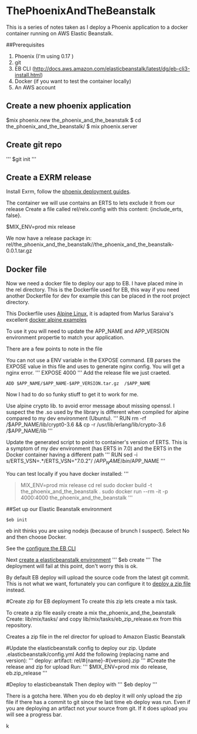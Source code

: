 # ThePhoenixAndTheBeanstalk

This is a series of  notes taken as I deploy a Phoenix application to a docker container running on AWS Elastic Beanstalk.


##Prerequisites
  1. Phoenix (I'm using 0.17 )
  2. git
  3. EB CLI (http://docs.aws.amazon.com/elasticbeanstalk/latest/dg/eb-cli3-install.html)
  4. Docker (if you  want to test the container locally)
  5. An  AWS  account

## Create a  new  phoenix application

$mix phoenix.new the_phoenix_and_the_beanstalk
$ cd  the_phoenix_and_the_beanstalk/
$ mix phoenix.server

## Create  git  repo

'''
$git  init
'''

## Create a  EXRM release

Install Exrm, follow the [phoenix  deployment guides](http://www.phoenixframework.org/docs/advanced-deployment).

The container  we will use contains an ERTS  to  lets  exclude  it from our release
Create a file called rel/relx.config with this content: {include_erts, false}.

$MIX_ENV=prod mix  release

We now have a release package in:
rel/the_phoenix_and_the_beanstalk//the_phoenix_and_the_beanstalk-0.0.1.tar.gz

## Docker file
Now we  need  a  docker  file  to  deploy  our  app  to  EB.  I have placed mine in the  rel directory. This is the  Dockerfile  used for  EB,  this  way if  you need  another Dockerfile for dev  for  example this can be placed  in the root project directory.

This Dockerfile uses [Alpine Linux](http://alpinelinux.org/),  it  is  adapted  from Marlus Saraiva's  excellent [docker alpine  examples](https://github.com/msaraiva/docker-alpine-examples/tree/master/hello_phoenix)

To  use it you  will  need  to update the  APP_NAME  and APP_VERSION environment propertie to  match  your application.

There are  a  few points  to  note  in the file

You can not use a ENV variable in  the EXPOSE command. EB parses the  EXPOSE  value  in this file and  uses  to generate  nginx config. You will get  a  nginx  error.
'''
EXPOSE 4000
'''
Add the release file  we just craeted.
```
ADD $APP_NAME/$APP_NAME-$APP_VERSION.tar.gz  /$APP_NAME
```

Now I  had  to  do  so  funky stiuff  to  get it to  work for  me.

Use alpine crypto lib. to avoid error message about  missing openssl. I  suspect the the .so  used  by  the library is different when compiled for alpine  compared  to my dev  environment  (Ubuntu).
'''
RUN rm -rf  /$APP_NAME/lib/crypt0-3.6  && cp  -r  /usr/lib/erlang/lib/crypto-3.6 /$APP_NAME/lib
'''

Update the  generated script  to point  to container's  version of  ERTS. This  is  a symptom  of my dev  environment  (has ERTS  in 7.0)  and  the ERTS in  the Docker  container  having a  different path
'''
RUN sed -i s/ERTS_VSN=.\*/ERTS_VSN=\"7.0.2\"/   /$APP_NAME/bin/$APP_NAME
'''

You can test locally if you have  docker installed:
'''
>MIX_ENV=prod mix release
>cd  rel
>sudo docker build -t the_phoenix_and_the_beanstalk  .
>sudo docker run --rm -it -p 4000:4000  the_phoenix_and_the_beanstalk
'''

##Set up  our  Elastic Beanstalk environment

```
$eb init
```
eb init thinks you are using nodejs (because of brunch I suspect). Select No and then choose Docker.

See the [configure  the  EB CLI](http://docs.aws.amazon.com/elasticbeanstalk/latest/dg/eb-cli3-configuration.html)


Next [create  a elasticbeanstalk environment](http://docs.aws.amazon.com/elasticbeanstalk/latest/dg/eb-cli3-getting-started.html#ebcli3-basics)
'''
$eb create
'''
The deployment will fail  at  this  point,  don't  worry this is ok.  

By  default  EB  deploy will upload  the  source  code  from the latest  git  commit. This is not what we want,  fortunately  you can configure it  to  [deploy a  zip  file](http://docs.aws.amazon.com/elasticbeanstalk/latest/dg/eb-cli3-configuration.html#eb-cli3-artifact) instead.

#Create zip for EB  deployment
To create this  zip  lets  create  a  mix  task.

To create a  zip  file  easily create a  mix  the_phoenix_and_the_beanstalk
Create:  lib/mix/tasks/
and  copy lib/mix/tasks/eb_zip_release.ex from this  repository.

Creates  a  zip file  in  the  rel director for  upload to  Amazon Elastic Beanstalk

#Update the elasticbeanstalk config to deploy our zip.
Update  .elasticbeanstalk/config.yml
Add the  following (replacing  name  and  version):
'''
deploy:
  artifact: rel/#{name}-#{version}.zip
'''
#Create  the release and  zip  for  upload
Run:
'''
$MIX_ENV=prod mix do  release, eb.zip_release
'''

#Deploy to  elasticbeanstalk
Then deploy with
'''
$eb  deploy
'''

There is a  gotcha here. When  you do eb deploy it will only  upload  the zip file if there  has a commit to git since the last time eb  deploy was run. Even if you  are deploying an  artifact not your source from  git. If it does upload you will see a progress bar.
  





k
